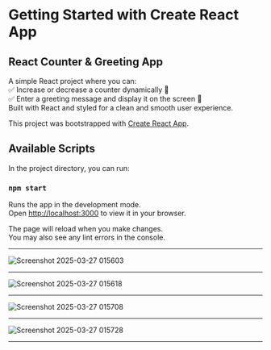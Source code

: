 # Getting Started with Create React App

## React Counter & Greeting App
A simple React project where you can:<br />
✅ Increase or decrease a counter dynamically 🔢<br />
✅ Enter a greeting message and display it on the screen 👋<br />
Built with React and styled for a clean and smooth user experience.<br />

This project was bootstrapped with [Create React App](https://github.com/facebook/create-react-app).

## Available Scripts

In the project directory, you can run:

### `npm start`

Runs the app in the development mode.\
Open [http://localhost:3000](http://localhost:3000) to view it in your browser.

The page will reload when you make changes.\
You may also see any lint errors in the console.<hr />

![Screenshot 2025-03-27 015603](https://github.com/user-attachments/assets/cd0eb478-c711-4507-995f-613c5f234035)<hr />
![Screenshot 2025-03-27 015618](https://github.com/user-attachments/assets/97c5590d-0d32-4b84-862e-0a6b52938fee)<hr />
![Screenshot 2025-03-27 015708](https://github.com/user-attachments/assets/e232bb05-97a6-468f-9646-dd682fa25080)<hr />
![Screenshot 2025-03-27 015728](https://github.com/user-attachments/assets/ae19c6e2-9d95-4128-9ea1-b6a08e9329ba)<hr />
